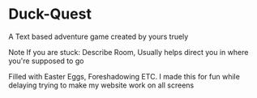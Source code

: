 # Duck-Quest
A Text based adventure game created by yours truely 
 
Note If you are stuck:
Describe Room, Usually helps direct you in where you're supposed to go 

Filled with Easter Eggs, Foreshadowing ETC.
I made this for fun while delaying trying to make my website work on all screens
